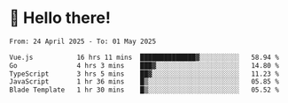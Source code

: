 # 👋 Hello there!

<!--START_SECTION:waka-->

```txt
From: 24 April 2025 - To: 01 May 2025

Vue.js           16 hrs 11 mins  ██████████████▓░░░░░░░░░░   58.94 %
Go               4 hrs 3 mins    ███▓░░░░░░░░░░░░░░░░░░░░░   14.80 %
TypeScript       3 hrs 5 mins    ██▓░░░░░░░░░░░░░░░░░░░░░░   11.23 %
JavaScript       1 hr 36 mins    █▒░░░░░░░░░░░░░░░░░░░░░░░   05.85 %
Blade Template   1 hr 30 mins    █▒░░░░░░░░░░░░░░░░░░░░░░░   05.52 %
```

<!--END_SECTION:waka-->
